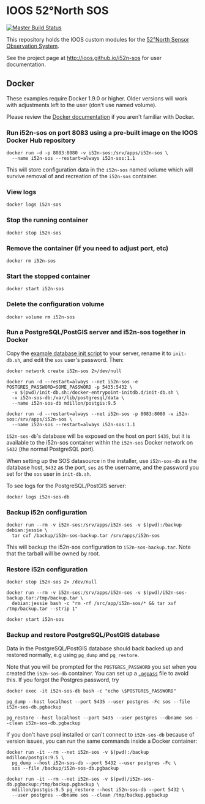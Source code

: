 # IOOS 52°North SOS

[![Master Build Status](https://travis-ci.org/ioos/i52n-sos.svg?branch=master)](https://travis-ci.org/ioos/i52n-sos)

This repository holds the IOOS custom modules for the 
[52°North Sensor Observation System](https://github.com/52North/SOS).

See the project page at <http://ioos.github.io/i52n-sos> for user documentation.

## Docker

These examples require Docker 1.9.0 or higher. Older versions will work with adjustments
left to the user (don't use named volume).

Please review the [Docker documentation](https://docs.docker.com/engine/reference/run/)
if you aren't familiar with Docker.

### Run i52n-sos on port 8083 using a pre-built image on the IOOS Docker Hub repository

```shell
docker run -d -p 8083:8080 -v i52n-sos:/srv/apps/i52n-sos \
  --name i52n-sos --restart=always i52n-sos:1.1
```

This will store configuration data in the `i52n-sos` named volume which
will survive removal of and recreation of the `i52n-sos` container.

### View logs

```shell
docker logs i52n-sos
```

### Stop the running container

```shell
docker stop i52n-sos
```

### Remove the container (if you need to adjust port, etc)

```shell
docker rm i52n-sos
```

### Start the stopped container

```
docker start i52n-sos
```

### Delete the configuration volume

```
docker volume rm i52n-sos
```

### Run a PostgreSQL/PostGIS server and i52n-sos together in Docker

Copy the [example database init script](docker/init-db.sh.example) to your server,
rename it to `init-db.sh`, and edit the `sos` user's password. Then:

```
docker network create i52n-sos 2>/dev/null

docker run -d --restart=always --net i52n-sos -e POSTGRES_PASSWORD=SOME_PASSWORD -p 5435:5432 \
  -v $(pwd)/init-db.sh:/docker-entrypoint-initdb.d/init-db.sh \
  -v i52n-sos-db:/var/lib/postgresql/data \
  --name i52n-sos-db mdillon/postgis:9.5

docker run -d --restart=always --net i52n-sos -p 8083:8080 -v i52n-sos:/srv/apps/i52n-sos \
  --name i52n-sos --restart=always i52n-sos:1.1
```

`i52n-sos-db`'s database will be exposed on the host on port `5435`, but it is available
to the i52n-sos container within the `i52n-sos` Docker network on `5432` (the normal PostgreSQL port).

When setting up the SOS datasource in the installer, use `i52n-sos-db` as the database host,
`5432` as the port, `sos` as the username, and the password you set for the `sos` user in `init-db.sh`.

To see logs for the PostgreSQL/PostGIS server:

```shell
docker logs i52n-sos-db
```

### Backup i52n configuration

```shell
docker run --rm -v i52n-sos:/srv/apps/i52n-sos -v $(pwd):/backup debian:jessie \
  tar cvf /backup/i52n-sos-backup.tar /srv/apps/i52n-sos
```

This will backup the i52n-sos configuration to `i52n-sos-backup.tar`. Note that the tarball
will be owned by root.

### Restore i52n configuration

```shell
docker stop i52n-sos 2> /dev/null

docker run --rm -v i52n-sos:/srv/apps/i52n-sos -v $(pwd)/i52n-sos-backup.tar:/tmp/backup.tar \
  debian:jessie bash -c "rm -rf /src/app/i52n-sos/* && tar xvf /tmp/backup.tar --strip 1"

docker start i52n-sos
```

### Backup and restore PostgreSQL/PostGIS database

Data in the PostgreSQL/PostGIS database should back backed up and restored normally,
e.g using `pg_dump` and `pg_restore`.

Note that you will be prompted for the `POSTGRES_PASSWORD` you set when you created the
`i52n-sos-db` container. You can set up a
[`.pgpass`](http://www.postgresql.org/docs/current/static/libpq-pgpass.html) file to
avoid this. If you forgot the Postgres password, try

```shell
docker exec -it i52n-sos-db bash -c "echo \$POSTGRES_PASSWORD"
```

```shell
pg_dump --host localhost --port 5435 --user postgres -Fc sos --file i52n-sos-db.pgbackup

pg_restore --host localhost --port 5435 --user postgres --dbname sos --clean i52n-sos-db.pgbackup
```

If you don't have psql installed or can't connect to `i52n-sos-db` because of version
issues, you can run the same commands inside a Docker container:

```shell
docker run -it --rm --net i52n-sos -v $(pwd):/backup mdillon/postgis:9.5 \
  pg_dump --host i52n-sos-db --port 5432 --user postgres -Fc \
  sos --file /backup/i52n-sos-db.pgbackup

docker run -it --rm --net i52n-sos -v $(pwd)/i52n-sos-db.pgbackup:/tmp/backup.pgbackup \
  mdillon/postgis:9.5 pg_restore --host i52n-sos-db --port 5432 \
  --user postgres --dbname sos --clean /tmp/backup.pgbackup
```
